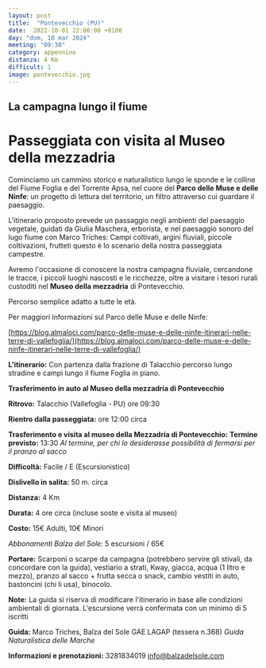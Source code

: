 ```yaml
---
layout: post
title:  "Pontevecchio (PU)"
date:  2022-10-01 22:00:00 +0100
day: "dom, 10 mar 2024"
meeting: "09:30"
category: appennino
distanza: 4 Km
difficult: 1
image: pontevecchio.jpg
---
```


## La campagna lungo il fiume

# Passeggiata con visita al Museo della mezzadria

Cominciamo un cammino storico e naturalistico lungo le sponde e le colline del Fiume Foglia e del Torrente Apsa, nel cuore del **Parco delle Muse e delle Ninfe**: un progetto di lettura del territorio, un filtro attraverso cui guardare il paesaggio.

L'itinerario proposto prevede un passaggio negli ambienti del paesaggio vegetale, guidati da Giulia Maschera, erborista, e nel paesaggio sonoro del lugo fiume con Marco Triches: Campi coltivati, argini fluviali, piccole coltivazioni, frutteti questo è lo scenario della nostra passeggiata campestre.

Avremo l'occasione di conoscere la nostra campagna fluviale, cercandone le tracce, i piccoli luoghi nascosti e le ricchezze, oltre a visitare i tesori rurali custoditi nel **Museo della mezzadria** di Pontevecchio.

Percorso semplice adatto a tutte le età.

Per maggiori informazioni sul Parco delle Muse e delle Ninfe: 

[https://blog.almaloci.com/parco-delle-muse-e-delle-ninfe-itinerari-nelle-terre-di-vallefoglia/](https://blog.almaloci.com/parco-delle-muse-e-delle-ninfe-itinerari-nelle-terre-di-vallefoglia/)


**L'itinerario:** Con partenza dalla frazione di Talacchio percorso lungo stradine e campi lungo il fiume Foglia in piano.

**Trasferimento in auto al Museo della mezzadria di Pontevecchio**

**Ritrovo:** Talacchio (Vallefoglia - PU) ore 09:30

**Rientro dalla passeggiata:** ore 12:00 circa 

**Trasferimento e visita al museo della Mezzadria di Pontevecchio:**
**Termine previsto:** 13:30
*Al termine, per chi lo desiderasse possibilità di fermarsi per il pranzo al sacco*

**Difficoltà:** Facile / E (Escursionistico)

**Dislivello in salita:**  50 m. circa

**Distanza:** 4 Km 

**Durata:** 4 ore circa (incluse soste e visita al museo)

**Costo:** 15€ Adulti, 10€ Minori

*Abbonamenti Balza del Sole:* 5 escursioni / 65€

**Portare:** Scarponi o scarpe da campagna (potrebbero servire gli stivali, da concordare con la guida), vestiario a strati, Kway, giacca, acqua (1 litro e mezzo), pranzo al sacco + frutta secca o snack, cambio vestiti in auto, bastoncini (chi li usa), binocolo. 

**Note:** La guida si riserva di modificare l'itinerario in base alle condizioni ambientali di giornata. L'escursione verrà confermata con un minimo di 5 iscritti

**Guida:** Marco Triches, Balza del Sole GAE LAGAP (tessera n.368)
*Guida Naturalistica delle Marche*

**Informazioni e prenotazioni:** 3281834019 info@balzadelsole.com
